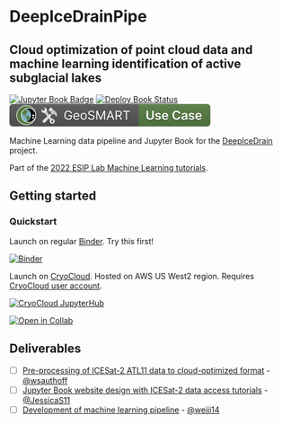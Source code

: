 # DeepIceDrainPipe
## Cloud optimization of point cloud data and machine learning identification of active subglacial lakes

[![Jupyter Book Badge](https://jupyterbook.org/badge.svg)](https://geo-smart.github.io/deepicedrainpipe)
[![Deploy Book Status](https://github.com/geo-smart/deepicedrainpipe/actions/workflows/deploy-book.yml/badge.svg)](https://github.com/geo-smart/deepicedrainpipe/actions/workflows/deploy-book.yml)
[![GeoSMART Use Case](./book/img/use_case_badge.svg)](https://geo-smart.github.io/usecases)

Machine Learning data pipeline and Jupyter Book for the
[DeepIceDrain](https://github.com/weiji14/deepicedrain) project.

Part of the
[2022 ESIP Lab Machine Learning tutorials](https://www.esipfed.org/merge/esip-lab-update/ml-in-earth-science).


## Getting started

### Quickstart

Launch on regular [Binder](https://mybinder.readthedocs.io/en/latest/index.html).
Try this first!

[![Binder](https://mybinder.org/badge_logo.svg)](https://mybinder.org/v2/gh/geo-smart/deepicedrainpipe/main)

Launch on [CryoCloud](https://cryointhecloud.com). Hosted on AWS US West2 region.
Requires [CryoCloud user account](https://book.cryointhecloud.com/content/Getting_Started.html).

[![CryoCloud JupyterHub](https://img.shields.io/badge/launch-CryoCloud-lightblue?logo=jupyter)](https://hub.cryointhecloud.com/hub/user-redirect/git-pull?repo=https%3A%2F%2Fgithub.com%2Fgeo-smart%2Fdeepicedrainpipe&urlpath=lab%2Ftree%2Fdeepicedrainpipe%2F&branch=main)

[![Open in Collab](https://colab.research.google.com/assets/colab-badge.svg)](https://colab.research.google.com/github/geo-smart/deepicedrain)


## Deliverables

- [ ] [Pre-processing of ICESat-2 ATL11 data to cloud-optimized format](https://github.com/geo-smart/deepicedrainpipe/issues/3) - [@wsauthoff](https://github.com/wsauthoff)
- [ ] [Jupyter Book website design with ICESat-2 data access tutorials](https://github.com/geo-smart/deepicedrainpipe/issues/4) - [@JessicaS11](https://github.com/JessicaS11)
- [ ] [Development of machine learning pipeline](https://github.com/geo-smart/deepicedrainpipe/issues/5) - [@weiji14](https://github.com/weiji14)
